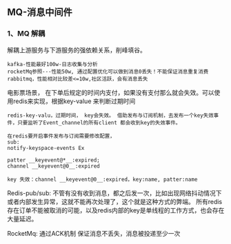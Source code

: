 ## MQ-消息中间件

### 1、MQ 解耦

 解耦上游服务与下游服务的强依赖关系，削峰填谷。

```
kafka-性能最好100w-日志收集与分析
rocketMq参照---性能50w, 通过配置优化可以做到消息0丢失！不能保证消息重复消费
rabbitmq，性能相对比较差<=10w,社区活跃，会有消息丢失

```



电影票场景， 在下单后规定的时间内支付，如果没有支付那么就会失效。可以使用redis来实现，根据key-value  来判断过期时间

```
redis-key-valu，过期时间， key会失效。 借助发布与订阅机制，去发布一个key失效事件，只要监听了Event_channel的所有client 都会收到key的失效事件。

在redis要开启事件发布与订阅需要修改配置，
sub:
notify-keyspace-events Ex

patter __keyevent@*__:expired;
channel __keyevent@0__:expired

key 失效：channel __keyevent@0__:expired，key:name, patter:name
```

Redis-pub/sub: 不管有没有收到消息，都之后发一次，比如出现网络抖动情况下或者内部发生异常，这就不能再次处理了，这个就是这种方式的弊端。  所有redis存在订单不能被取消的可能，以及redis内部的key是单线程的工作方式，也会存在大量延迟。



RocketMq:  通过ACK机制 保证消息不丢失，消息被投递至少一次





































































